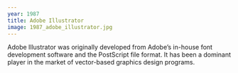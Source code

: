 ```yaml
---
year: 1987
title: Adobe Illustrator
image: 1987_adobe_illustrator.jpg
---
```


Adobe Illustrator was originally developed from Adobe’s in-house font
development software and the PostScript file format. It has been a dominant
player in the market of vector-based graphics design programs.
